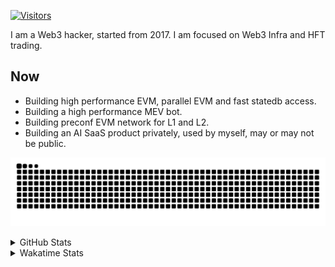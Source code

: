 <!-- markdownlint-disable MD041 MD010 MD033 -->
[![Visitors](https://api.visitorbadge.io/api/daily?path=Akagi201%2FAkagi201&label=Visitors%20Today&countColor=%2337d67a)](https://visitorbadge.io/status?path=Akagi201%2FAkagi201)

I am a Web3 hacker, started from 2017. I am focused on Web3 Infra and HFT trading.

## Now

* Building high performance EVM, parallel EVM and fast statedb access.
* Building a high performance MEV bot.
* Building preconf EVM network for L1 and L2.
* Building an AI SaaS product privately, used by myself, may or may not be public.

[![github contribution grid snake animation](https://raw.githubusercontent.com/Akagi201/Akagi201/output/github-contribution-grid-snake.svg#gh-light-mode-only)](https://github.com/Akagi201)

<details>
<summary>GitHub Stats</summary>
  <a href="https://github.com/Akagi201"><img alt="Profile Detail" src="https://raw.githubusercontent.com/Akagi201/Akagi201/master/profile-summary-card-output/dracula/0-profile-details.svg" /></a>
  <a href="https://github.com/Akagi201"><img alt="Github Stats" src="https://raw.githubusercontent.com/Akagi201/Akagi201/master/profile-summary-card-output/dracula/3-stats.svg" /></a>
  <a href="https://github.com/Akagi201"><img alt="Lang By Commits" src="https://raw.githubusercontent.com/Akagi201/Akagi201/master/profile-summary-card-output/dracula/2-most-commit-language.svg" /></a>
</details>

<details>
<summary>Wakatime Stats</summary>
<br>

<!--START_SECTION:waka-->

```txt
From: 04 December 2024 - To: 11 December 2024

Total Time: 46 hrs 2 mins

Rust               18 hrs 11 mins  ██████████░░░░░░░░░░░░░░░   39.50 %
Other              17 hrs 26 mins  █████████▒░░░░░░░░░░░░░░░   37.89 %
sh                 5 hrs 13 mins   ███░░░░░░░░░░░░░░░░░░░░░░   11.35 %
TOML               1 hr 56 mins    █░░░░░░░░░░░░░░░░░░░░░░░░   04.22 %
Python             39 mins         ▒░░░░░░░░░░░░░░░░░░░░░░░░   01.44 %
Markdown           36 mins         ▒░░░░░░░░░░░░░░░░░░░░░░░░   01.34 %
TypeScript         28 mins         ▒░░░░░░░░░░░░░░░░░░░░░░░░   01.05 %
XML                21 mins         ▒░░░░░░░░░░░░░░░░░░░░░░░░   00.79 %
HTML               18 mins         ░░░░░░░░░░░░░░░░░░░░░░░░░   00.66 %
JSON               12 mins         ░░░░░░░░░░░░░░░░░░░░░░░░░   00.44 %
```

<!--END_SECTION:waka-->

</details>
